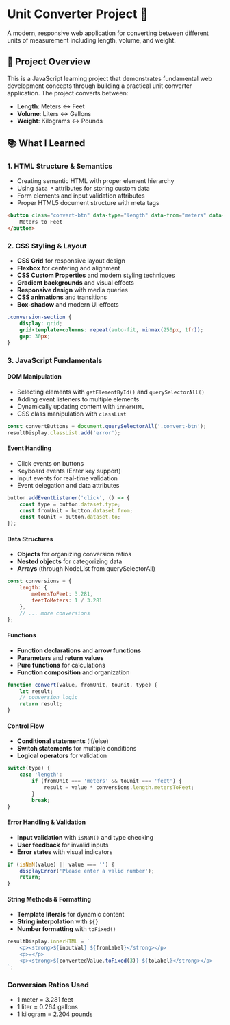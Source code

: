 
# Unit Converter Project 🔄

A modern, responsive web application for converting between different units of measurement including length, volume, and weight.

## 🎯 Project Overview

This is a JavaScript learning project that demonstrates fundamental web development concepts through building a practical unit converter application. The project converts between:

- **Length**: Meters ↔ Feet
- **Volume**: Liters ↔ Gallons  
- **Weight**: Kilograms ↔ Pounds


## 📚 What I Learned

### 1. **HTML Structure & Semantics**
- Creating semantic HTML with proper element hierarchy
- Using `data-*` attributes for storing custom data
- Form elements and input validation attributes
- Proper HTML5 document structure with meta tags

```html
<button class="convert-btn" data-type="length" data-from="meters" data-to="feet">
    Meters to Feet
</button>
```

### 2. **CSS Styling & Layout**
- **CSS Grid** for responsive layout design
- **Flexbox** for centering and alignment
- **CSS Custom Properties** and modern styling techniques
- **Gradient backgrounds** and visual effects
- **Responsive design** with media queries
- **CSS animations** and transitions
- **Box-shadow** and modern UI effects

```css
.conversion-section {
    display: grid;
    grid-template-columns: repeat(auto-fit, minmax(250px, 1fr));
    gap: 30px;
}
```

### 3. **JavaScript Fundamentals**

#### **DOM Manipulation**
- Selecting elements with `getElementById()` and `querySelectorAll()`
- Adding event listeners to multiple elements
- Dynamically updating content with `innerHTML`
- CSS class manipulation with `classList`

```javascript
const convertButtons = document.querySelectorAll('.convert-btn');
resultDisplay.classList.add('error');
```

#### **Event Handling**
- Click events on buttons
- Keyboard events (Enter key support)
- Input events for real-time validation
- Event delegation and data attributes

```javascript
button.addEventListener('click', () => {
    const type = button.dataset.type;
    const fromUnit = button.dataset.from;
    const toUnit = button.dataset.to;
});
```

#### **Data Structures**
- **Objects** for organizing conversion ratios
- **Nested objects** for categorizing data
- **Arrays** (through NodeList from querySelectorAll)

```javascript
const conversions = {
    length: {
        metersToFeet: 3.281,
        feetToMeters: 1 / 3.281
    },
    // ... more conversions
};
```

#### **Functions**
- **Function declarations** and **arrow functions**
- **Parameters** and **return values**
- **Pure functions** for calculations
- **Function composition** and organization

```javascript
function convert(value, fromUnit, toUnit, type) {
    let result;
    // conversion logic
    return result;
}
```

#### **Control Flow**
- **Conditional statements** (if/else)
- **Switch statements** for multiple conditions
- **Logical operators** for validation

```javascript
switch(type) {
    case 'length':
        if (fromUnit === 'meters' && toUnit === 'feet') {
            result = value * conversions.length.metersToFeet;
        }
        break;
}
```

#### **Error Handling & Validation**
- **Input validation** with `isNaN()` and type checking
- **User feedback** for invalid inputs
- **Error states** with visual indicators

```javascript
if (isNaN(value) || value === '') {
    displayError('Please enter a valid number');
    return;
}
```

#### **String Methods & Formatting**
- **Template literals** for dynamic content
- **String interpolation** with `${}`
- **Number formatting** with `toFixed()`

```javascript
resultDisplay.innerHTML = `
    <p><strong>${inputVal} ${fromLabel}</strong></p>
    <p>=</p>
    <p><strong>${convertedValue.toFixed(3)} ${toLabel}</strong></p>
`;
```



### **Conversion Ratios Used**
- 1 meter = 3.281 feet
- 1 liter = 0.264 gallons
- 1 kilogram = 2.204 pounds

